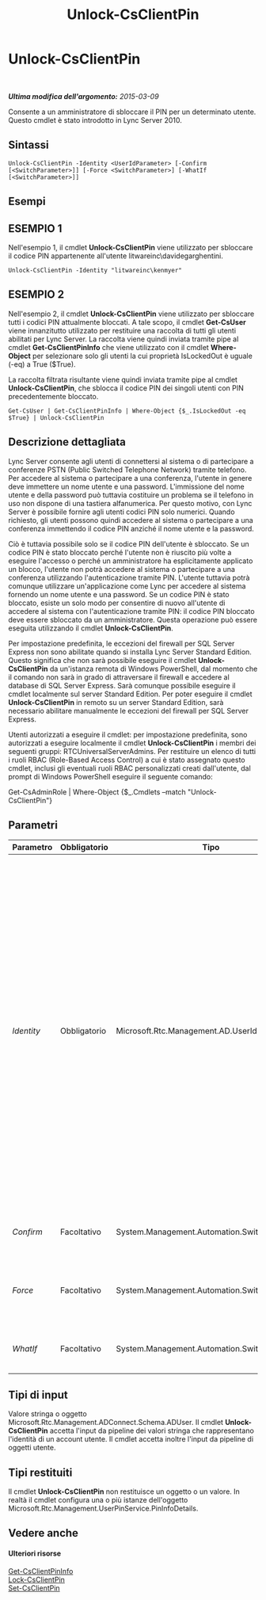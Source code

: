 ﻿---
title: Unlock-CsClientPin
TOCTitle: Unlock-CsClientPin
ms:assetid: eef7877c-0302-4ce7-84f5-06968d0623b9
ms:mtpsurl: https://technet.microsoft.com/it-it/library/Gg412982(v=OCS.15)
ms:contentKeyID: 49302406
ms.date: 08/24/2015
mtps_version: v=OCS.15
ms.translationtype: HT
---

# Unlock-CsClientPin

 

_**Ultima modifica dell'argomento:** 2015-03-09_

Consente a un amministratore di sbloccare il PIN per un determinato utente. Questo cmdlet è stato introdotto in Lync Server 2010.

## Sintassi

    Unlock-CsClientPin -Identity <UserIdParameter> [-Confirm [<SwitchParameter>]] [-Force <SwitchParameter>] [-WhatIf [<SwitchParameter>]]

## Esempi

## ESEMPIO 1

Nell'esempio 1, il cmdlet **Unlock-CsClientPin** viene utilizzato per sbloccare il codice PIN appartenente all'utente litwareinc\\davidegarghentini.

    Unlock-CsClientPin -Identity "litwareinc\kenmyer"

## ESEMPIO 2

Nell'esempio 2, il cmdlet **Unlock-CsClientPin** viene utilizzato per sbloccare tutti i codici PIN attualmente bloccati. A tale scopo, il cmdlet **Get-CsUser** viene innanzitutto utilizzato per restituire una raccolta di tutti gli utenti abilitati per Lync Server. La raccolta viene quindi inviata tramite pipe al cmdlet **Get-CsClientPinInfo** che viene utilizzato con il cmdlet **Where-Object** per selezionare solo gli utenti la cui proprietà IsLockedOut è uguale (-eq) a True ($True).

La raccolta filtrata risultante viene quindi inviata tramite pipe al cmdlet **Unlock-CsClientPin**, che sblocca il codice PIN dei singoli utenti con PIN precedentemente bloccato.

    Get-CsUser | Get-CsClientPinInfo | Where-Object {$_.IsLockedOut -eq $True} | Unlock-CsClientPin 

## Descrizione dettagliata

Lync Server consente agli utenti di connettersi al sistema o di partecipare a conferenze PSTN (Public Switched Telephone Network) tramite telefono. Per accedere al sistema o partecipare a una conferenza, l'utente in genere deve immettere un nome utente e una password. L'immissione del nome utente e della password può tuttavia costituire un problema se il telefono in uso non dispone di una tastiera alfanumerica. Per questo motivo, con Lync Server è possibile fornire agli utenti codici PIN solo numerici. Quando richiesto, gli utenti possono quindi accedere al sistema o partecipare a una conferenza immettendo il codice PIN anziché il nome utente e la password.

Ciò è tuttavia possibile solo se il codice PIN dell'utente è sbloccato. Se un codice PIN è stato bloccato perché l'utente non è riuscito più volte a eseguire l'accesso o perché un amministratore ha esplicitamente applicato un blocco, l'utente non potrà accedere al sistema o partecipare a una conferenza utilizzando l'autenticazione tramite PIN. L'utente tuttavia potrà comunque utilizzare un'applicazione come Lync per accedere al sistema fornendo un nome utente e una password. Se un codice PIN è stato bloccato, esiste un solo modo per consentire di nuovo all'utente di accedere al sistema con l'autenticazione tramite PIN: il codice PIN bloccato deve essere sbloccato da un amministratore. Questa operazione può essere eseguita utilizzando il cmdlet **Unlock-CsClientPin**.

Per impostazione predefinita, le eccezioni del firewall per SQL Server Express non sono abilitate quando si installa Lync Server Standard Edition. Questo significa che non sarà possibile eseguire il cmdlet **Unlock-CsClientPin** da un'istanza remota di Windows PowerShell, dal momento che il comando non sarà in grado di attraversare il firewall e accedere al database di SQL Server Express. Sarà comunque possibile eseguire il cmdlet localmente sul server Standard Edition. Per poter eseguire il cmdlet **Unlock-CsClientPin** in remoto su un server Standard Edition, sarà necessario abilitare manualmente le eccezioni del firewall per SQL Server Express.

Utenti autorizzati a eseguire il cmdlet: per impostazione predefinita, sono autorizzati a eseguire localmente il cmdlet **Unlock-CsClientPin** i membri dei seguenti gruppi: RTCUniversalServerAdmins. Per restituire un elenco di tutti i ruoli RBAC (Role-Based Access Control) a cui è stato assegnato questo cmdlet, inclusi gli eventuali ruoli RBAC personalizzati creati dall'utente, dal prompt di Windows PowerShell eseguire il seguente comando:

Get-CsAdminRole | Where-Object {$\_.Cmdlets –match "Unlock-CsClientPin"}

## Parametri


<table>
<colgroup>
<col style="width: 25%" />
<col style="width: 25%" />
<col style="width: 25%" />
<col style="width: 25%" />
</colgroup>
<thead>
<tr class="header">
<th>Parametro</th>
<th>Obbligatorio</th>
<th>Tipo</th>
<th>Descrizione</th>
</tr>
</thead>
<tbody>
<tr class="odd">
<td><p><em>Identity</em></p></td>
<td><p>Obbligatorio</p></td>
<td><p>Microsoft.Rtc.Management.AD.UserIdParameter</p></td>
<td><p>Identità dell'account utente per cui deve essere sbloccato il codice PIN. Le identità utente possono essere specificate con uno dei quattro formati riportati di seguito: 1) l'indirizzo SIP dell'utente, 2) il nome dell'entità utente (UPN, User Principal Name), 3) il nome di dominio e il nome di accesso dell'utente nel formato dominio\accesso (ad esempio, litwareinc\davidegarghentini), 4) il nome visualizzato Active Directory dell'utente (ad esempio, Davide Garghentini). È possibile fare riferimento alle identità utente anche utilizzando il nome distinto Active Directory dell'utente.</p>
<p>È inoltre possibile utilizzare il carattere jolly asterisco (*) quando si utilizza il valore di Display Name come parametro Identity dell'utente. Ad esempio, l'identità &quot;* Smith&quot; restituisce tutti gli utenti il cui nome visualizzato termina con il valore stringa &quot; Smith&quot;.</p></td>
</tr>
<tr class="even">
<td><p><em>Confirm</em></p></td>
<td><p>Facoltativo</p></td>
<td><p>System.Management.Automation.SwitchParameter</p></td>
<td><p>Viene visualizzata una richiesta di conferma prima di eseguire il comando.</p></td>
</tr>
<tr class="odd">
<td><p><em>Force</em></p></td>
<td><p>Facoltativo</p></td>
<td><p>System.Management.Automation.SwitchParameter</p></td>
<td><p>Consente di non visualizzare i messaggi relativi agli errori non irreversibili che possono verificarsi durante l'esecuzione del comando.</p></td>
</tr>
<tr class="even">
<td><p><em>WhatIf</em></p></td>
<td><p>Facoltativo</p></td>
<td><p>System.Management.Automation.SwitchParameter</p></td>
<td><p>Descrive ciò che accadrebbe se si eseguisse il comando senza eseguirlo realmente.</p></td>
</tr>
</tbody>
</table>


## Tipi di input

Valore stringa o oggetto Microsoft.Rtc.Management.ADConnect.Schema.ADUser. Il cmdlet **Unlock-CsClientPin** accetta l'input da pipeline dei valori stringa che rappresentano l'identità di un account utente. Il cmdlet accetta inoltre l'input da pipeline di oggetti utente.

## Tipi restituiti

Il cmdlet **Unlock-CsClientPin** non restituisce un oggetto o un valore. In realtà il cmdlet configura una o più istanze dell'oggetto Microsoft.Rtc.Management.UserPinService.PinInfoDetails.

## Vedere anche

#### Ulteriori risorse

[Get-CsClientPinInfo](get-csclientpininfo.md)  
[Lock-CsClientPin](lock-csclientpin.md)  
[Set-CsClientPin](set-csclientpin.md)

